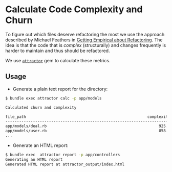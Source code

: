 # Calculate Code Complexity and Churn

To figure out which files deserve refactoring the most we use the approach described
by Michael Feathers in [Getting Empirical about Refactoring](https://www.stickyminds.com/article/getting-empirical-about-refactoring). The idea is that the code that is _complex_ (structurally) and changes frequently is harder to maintain and thus should be refactored.

We use [`attractor`](https://github.com/julianrubisch/attractor) gem to calculate these metrics.

## Usage

* Generate a plain text report for the directory:

```sh
$ bundle exec attractor calc -p app/models

Calculated churn and complexity

file_path                                                     complexity   churn
--------------------------------------------------------------------------------
app/models/deal.rb                                                 925.4     946
app/models/user.rb                                                 858.5     484
...
```

* Generate an HTML report:

```sh
$ bundle exec  attractor report -p app/controllers
Generating an HTML report
Generated HTML report at attractor_output/index.html
```
